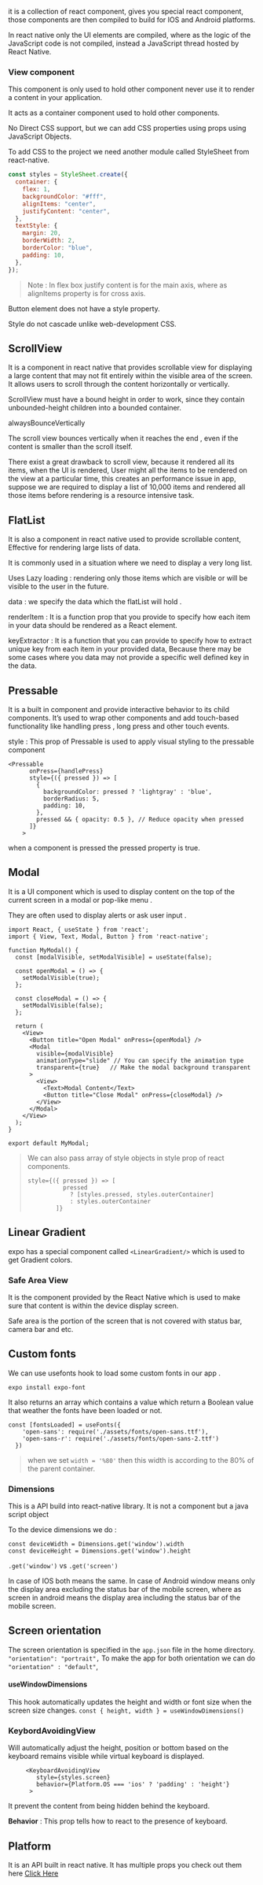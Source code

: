 

it is a collection of react component,  gives you special react component, those components are then compiled to build for IOS and Android platforms. 

In react native only the UI elements are compiled, where as the logic of the JavaScript code is not compiled, instead a JavaScript thread hosted by React Native. 

### View component

This component is only used to hold other component never use it  to render a content in your application. 

It acts as a container component used to hold other components. 

No Direct CSS support, but we can add CSS properties using props using JavaScript Objects. 

To add CSS to the project we need another module called StyleSheet from react-native. 

```jsx
const styles = StyleSheet.create({
  container: {
    flex: 1,
    backgroundColor: "#fff",
    alignItems: "center",
    justifyContent: "center",
  },
  textStyle: {
    margin: 20,
    borderWidth: 2,
    borderColor: "blue",
    padding: 10,
  },
});
```

> Note : In flex box justify content is for the main axis, where as alignItems property is for cross axis.
> 

Button element does not have a style property. 

Style do not cascade unlike web-development CSS.

 

## ScrollView

It is a component in react native that provides scrollable view for displaying a large content that may not fit entirely  within the visible area of the screen. It allows users to scroll through the content horizontally or vertically. 

ScrollView must have a bound height in order to work, since they contain unbounded-height children into a bounded container. 

alwaysBounceVertically

The scroll view bounces vertically when it reaches the end , even if the content is smaller than the scroll itself. 

There exist a great drawback to scroll view, because it rendered all its items, when the UI is rendered, User might all the items to be rendered on the view at a particular time, this creates an performance issue in app, suppose we are required to display a list of 10,000 items and rendered all those items before rendering is a resource intensive task.

## FlatList

It is also a component in react native used to provide scrollable content, Effective for rendering large  lists of data. 

It is commonly used in a situation where we need to display a very long list. 

Uses Lazy loading : rendering only those items which are visible or will be visible to the user in the future. 

data : we specify the data which the flatList will hold . 

renderItem : It is a function prop that you provide to specify how each item in your data should be rendered as a React element. 

keyExtractor : It is a function that you can provide to specify how to extract unique key from each item in your provided data, Because there may be some cases where you data may not provide a specific well defined key in the data. 

## Pressable

It is a built in component and provide interactive behavior to its child components. It’s used to wrap other components and add touch-based functionality like handling press , long press and other touch events. 

style : This prop of Pressable is used to apply visual styling to the pressable component 

```tsx
<Pressable
      onPress={handlePress}
      style={({ pressed }) => [
        {
          backgroundColor: pressed ? 'lightgray' : 'blue',
          borderRadius: 5,
          padding: 10,
        },
        pressed && { opacity: 0.5 }, // Reduce opacity when pressed
      ]}
    >
```

when a component is pressed the pressed property is true. 

## Modal

It is a UI component which is used to display content on the top of the current screen in a modal or pop-like menu . 

They are often used to display alerts or ask user input . 

```tsx
import React, { useState } from 'react';
import { View, Text, Modal, Button } from 'react-native';

function MyModal() {
  const [modalVisible, setModalVisible] = useState(false);

  const openModal = () => {
    setModalVisible(true);
  };

  const closeModal = () => {
    setModalVisible(false);
  };

  return (
    <View>
      <Button title="Open Modal" onPress={openModal} />
      <Modal
        visible={modalVisible}
        animationType="slide" // You can specify the animation type
        transparent={true}   // Make the modal background transparent
      >
        <View>
          <Text>Modal Content</Text>
          <Button title="Close Modal" onPress={closeModal} />
        </View>
      </Modal>
    </View>
  );
}

export default MyModal;
```

> We can also pass array of style objects in style prop of react components.
> 
> 
> ```tsx
> style={({ pressed }) => [
>           pressed
>             ? [styles.pressed, styles.outerContainer]
>             : styles.outerContainer
>         ]}
> ```
> 

## Linear Gradient

expo has a special component called `<LinearGradient/>` which is used to get Gradient colors. 

### Safe Area View

It is the component provided by the React Native which is used to make sure that content is within the device display screen. 

Safe area is the portion of the screen that is not covered with status bar, camera bar and etc. 

## Custom fonts

We can use usefonts hook to load some custom fonts in our app . 

`expo install expo-font` 

It also returns an array which contains a value which return a Boolean value that weather the fonts have been loaded or not. 

```tsx
const [fontsLoaded] = useFonts({
    'open-sans': require('./assets/fonts/open-sans.ttf'),
    'open-sans-r': require('./assets/fonts/open-sans-2.ttf')
  })
```

>when we set  `width = '%80'` then this width is according to the 80% of the parent container. 

### Dimensions 
This is a API build into react-native library. 
It is not a component but a java script object 

To the device dimensions we do : 
```tsx
const deviceWidth = Dimensions.get('window').width
const deviceHeight = Dimensions.get('window').height
```

`.get('window')` vs `.get('screen')`

In case of IOS both means the same. 
In case of Android window means only the display area excluding the status bar of the mobile screen, where as screen in android means the display area including the status bar of the mobile screen. 

## Screen orientation
The screen orientation is specified in the `app.json` file in the home directory. 
 `"orientation": "portrait",`
To make the app for both orientation we can do 
 `"orientation" : "default"`,

#### useWindowDimensions
This hook automatically updates the height and width or font size  when the screen size changes. 
`const { height, width } = useWindowDimensions()`

### KeybordAvoidingView
Will automatically adjust the height, position or bottom based on the keyboard remains visible while virtual keyboard is displayed. 

```tsx
     <KeyboardAvoidingView
        style={styles.screen}
        behavior={Platform.OS === 'ios' ? 'padding' : 'height'}
      >
```

It prevent the content from being hidden behind the keyboard. 

**Behavior** : This  prop tells how to react to the presence of keyboard. 

## Platform 
It is an API built in react native.
It has multiple props you check out them here 
	[Click Here](https://reactnative.dev/docs/platform)
